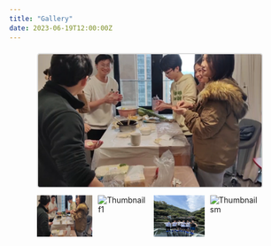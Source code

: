 ```yaml
---
title: "Gallery"
date: 2023-06-19T12:00:00Z
---
```


<div class="gallery">
    <div class="gallery-main">
        <img src="/images/dz.jpg" alt="Main Image" id="mainImage">
    </div>
    <div class="gallery-thumbnails">
        <img src="/images/dz.jpg" alt="Thumbnail dz" onclick="showImage('/images/dz.jpg')">
        <img src="/images/f1.jpg" alt="Thumbnail f1" onclick="showImage('/images/f1.jpg')">
        <img src="/images/rafting1.jpg" alt="Thumbnail rafting1" onclick="showImage('/images/rafting1.jpg')">
        <img src="/images/sm.jpg" alt="Thumbnail sm" onclick="showImage('/images/sm.jpg')">
    </div>
</div>

<script>
    function showImage(src) {
        document.getElementById('mainImage').src = src;
    }
</script>

<style>
    .gallery {
        display: flex;
        flex-direction: column;
        align-items: center;
        margin-top: 20px;
    }

    .gallery-main {
        width: 80%;
        margin-bottom: 10px;
    }

    .gallery-main img {
        width: 100%;
        height: auto;
        border: 2px solid #ddd;
        border-radius: 5px;
    }

    .gallery-thumbnails {
        display: flex;
        justify-content: center;
        gap: 10px;
        overflow-x: auto;
        width: 80%;
    }

    .gallery-thumbnails img {
        width: 100px;
        height: 75px;
        cursor: pointer;
        transition: transform 0.3s;
    }

    .gallery-thumbnails img:hover {
        transform: scale(1.1);
        border: 2px solid #ddd;
        border-radius: 5px;
    }
</style>
